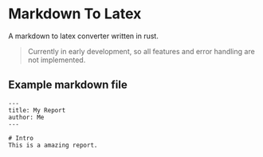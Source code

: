 # Markdown To Latex
A markdown to latex converter written in rust.

> Currently in early development, so all features and error handling are not implemented.

## Example markdown file
```
---
title: My Report
author: Me
---

# Intro
This is a amazing report.
```
